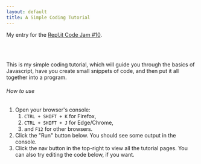 ```yaml
---
layout: default
title: A Simple Coding Tutorial
---
```


My entry for the [Repl.it Code Jam #10](https://repl.it/talk/announcements/Code-Jam-10/78974).

<br/><br/>

This is my simple coding tutorial, which will guide you through the basics of Javascript, have you create small snippets of code, and then put it all together into a program.

###### How to use

1. Open your browser's console:
    1. `CTRL + SHIFT + K` for Firefox,
    2. `CTRL + SHIFT + J` for Edge/Chrome,
    3. and `F12` for other browsers.
2. Click the "Run" button below. You should see some output in the console.
3. Click the nav button in the top-right to view all the tutorial pages. You can also try editing the code below, if you want.
<br/><br/>
 <div id="editor"></div>
